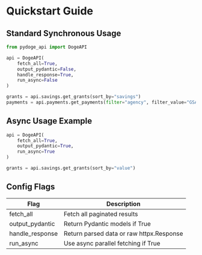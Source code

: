 # Quickstart Guide

## Standard Synchronous Usage

```python
from pydoge_api import DogeAPI

api = DogeAPI(
    fetch_all=True,
    output_pydantic=False,
    handle_response=True,
    run_async=False
)

grants = api.savings.get_grants(sort_by="savings")
payments = api.payments.get_payments(filter="agency", filter_value="GSA")
```

## Async Usage Example

```python
api = DogeAPI(
    fetch_all=True,
    output_pydantic=True,
    run_async=True
)

grants = api.savings.get_grants(sort_by="value")
```

## Config Flags

|Flag|Description|
|----|-----------|
|fetch_all|	Fetch all paginated results|
|output_pydantic|Return Pydantic models if True|
|handle_response|Return parsed data or raw httpx.Response|
|run_async|Use async parallel fetching if True|